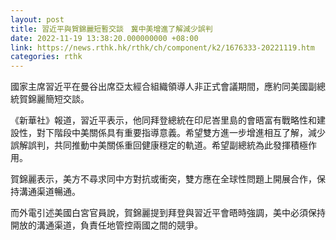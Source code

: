 ```yaml
---
layout: post
title: 習近平與賀錦麗短暫交談　冀中美增進了解減少誤判
date: 2022-11-19 13:38:20.000000000 +08:00
link: https://news.rthk.hk/rthk/ch/component/k2/1676333-20221119.htm
categories: rthk
---
```


國家主席習近平在曼谷出席亞太經合組織領導人非正式會議期間，應約同美國副總統賀錦麗簡短交談。

《新華社》報道，習近平表示，他同拜登總統在印尼峇里島的會晤富有戰略性和建設性，對下階段中美關係具有重要指導意義。希望雙方進一步增進相互了解，減少誤解誤判，共同推動中美關係重回健康穩定的軌道。希望副總統為此發揮積極作用。

賀錦麗表示，美方不尋求同中方對抗或衝突，雙方應在全球性問題上開展合作，保持溝通渠道暢通。

而外電引述美國白宮官員說，賀錦麗提到拜登與習近平會晤時強調，美中必須保持開放的溝通渠道，負責任地管控兩國之間的競爭。
